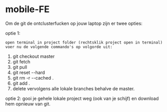 # mobile-FE


Om de git de ontclusterfucken op jouw laptop zijn er twee opties:

optie 1:

	open terminal in project folder (rechtsklik project open in terminal)
	voer nu de volgende commando's op volgorde uit:

  1.  git checkout master
  2.  git fetch
  3.  git pull
  4.  git reset --hard
  5.  git rm -r --cached .
  6.  git add .
  7.  delete vervolgens alle lokale branches behalve de master.


optie 2:
	gooi je gehele lokale project weg (ook van je schijf) en download hem opnieuw van git.
